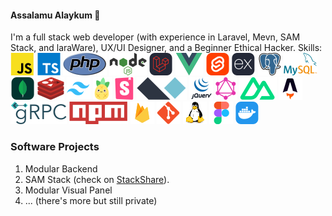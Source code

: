 #### **Assalamu Alaykum** 👋

I'm a full stack web developer (with experience in Laravel, Mevn, SAM Stack, and laraWare), UX/UI Designer, and a Beginner Ethical Hacker. Skills: 
![JavaScript](./skills/javascript.svg)
![TypeScript](./skills/typescript.svg)
![PHP](./skills/php.svg)
![Node](./skills/node.svg)
![Laravel](./skills/laravel.svg)
![Vue](./skills/vue.svg)
![Svelte](./skills/svelte.svg)
![ExpressJS](./skills/expressjs.svg)
![PostgreSQL](./skills/postgresql.svg)
![MySQL](./skills/mysql.svg)
![MongoDB](./skills/mongodb.svg)
![Redis](./skills/redis.svg)
![tailwind](./skills/tailwind.svg)
![Pinia](./skills/pinia.svg)
![Storybook JS](./skills/storybook.svg)
![Alpine.js](./skills/alpinejs.svg)
![jQuery](./skills/jquery.svg)
![GraphQL](./skills/graphql.svg)
![Nuxt.js](./skills/nuxt.svg)
![Astro](./skills/astro.svg)
![gRPC](./skills/grpc.svg)
![NPM](./skills/npm.svg)
![Firebase](./skills/firebase.svg)
![git](./skills/git.svg)
![Linux](./skills/linux.svg)
![Figma](./skills/figma.svg)
![Docker](./skills/docker.svg)

### Software Projects
1. Modular Backend
2. SAM Stack (check on [StackShare](https://stackshare.io/eymen/sam)).
3. Modular Visual Panel
4. ... (there's more but still private)

<!-- ![Remix](./skills/remix.svg) -->
<!-- ![Eleventy](./skills/eleventy.svg) -->
<!-- ![Sapper](./skills/sapper.svg) -->
